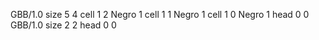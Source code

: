 <gs-board> GBB/1.0
size 5 4
cell 1 2 Negro 1 
cell 1 1 Negro 1 
cell 1 0 Negro 1 
head 0 0
 </gs-board>
<gs-board> GBB/1.0
size 2 2
head 0 0
 </gs-board>